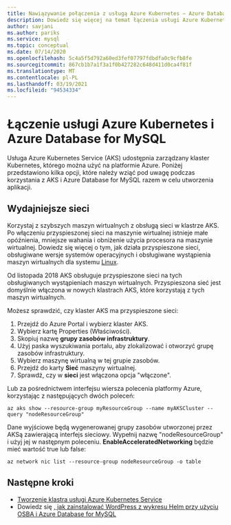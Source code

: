 ```yaml
---
title: Nawiązywanie połączenia z usługą Azure Kubernetes — Azure Database for MySQL
description: Dowiedz się więcej na temat łączenia usługi Azure Kubernetes z usługą Azure Database for MySQL
author: savjani
ms.author: pariks
ms.service: mysql
ms.topic: conceptual
ms.date: 07/14/2020
ms.openlocfilehash: 5c4a5f5d792a60ed3fef07797fdbdfa0c9cfb8fe
ms.sourcegitcommit: 867cb1b7a1f3a1f0b427282c648d411d0ca4f81f
ms.translationtype: MT
ms.contentlocale: pl-PL
ms.lasthandoff: 03/19/2021
ms.locfileid: "94534334"
---
```

# <a name="connecting-azure-kubernetes-service-and-azure-database-for-mysql"></a>Łączenie usługi Azure Kubernetes i Azure Database for MySQL

Usługa Azure Kubernetes Service (AKS) udostępnia zarządzany klaster Kubernetes, którego można użyć na platformie Azure. Poniżej przedstawiono kilka opcji, które należy wziąć pod uwagę podczas korzystania z AKS i Azure Database for MySQL razem w celu utworzenia aplikacji.


## <a name="accelerated-networking"></a>Wydajniejsze sieci
Korzystaj z szybszych maszyn wirtualnych z obsługą sieci w klastrze AKS. Po włączeniu przyspieszonej sieci na maszynie wirtualnej istnieje małe opóźnienia, mniejsze wahania i obniżenie użycia procesora na maszynie wirtualnej. Dowiedz się więcej o tym, jak działa przyspieszone sieci, obsługiwane wersje systemów operacyjnych i obsługiwane wystąpienia maszyn wirtualnych dla systemu [Linux](../virtual-network/create-vm-accelerated-networking-cli.md).

Od listopada 2018 AKS obsługuje przyspieszone sieci na tych obsługiwanych wystąpieniach maszyn wirtualnych. Przyspieszona sieć jest domyślnie włączona w nowych klastrach AKS, które korzystają z tych maszyn wirtualnych.

Możesz sprawdzić, czy klaster AKS ma przyspieszone sieci:
1. Przejdź do Azure Portal i wybierz klaster AKS.
2. Wybierz kartę Properties (Właściwości).
3. Skopiuj nazwę **grupy zasobów infrastruktury**.
4. Użyj paska wyszukiwania portalu, aby zlokalizować i otworzyć grupę zasobów infrastruktury.
5. Wybierz maszynę wirtualną w tej grupie zasobów.
6. Przejdź do karty **Sieć** maszyny wirtualnej.
7. Sprawdź, czy w **sieci** jest włączona opcja "włączone".

Lub za pośrednictwem interfejsu wiersza polecenia platformy Azure, korzystając z następujących dwóch poleceń:
```azurecli
az aks show --resource-group myResourceGroup --name myAKSCluster --query "nodeResourceGroup"
```
Dane wyjściowe będą wygenerowanej grupy zasobów utworzonej przez AKSą zawierającą interfejs sieciowy. Wypełnij nazwę "nodeResourceGroup" i użyj jej w następnym poleceniu. **EnableAcceleratedNetworking** będzie mieć wartość true lub false:
```azurecli
az network nic list --resource-group nodeResourceGroup -o table
```


## <a name="next-steps"></a>Następne kroki
- [Tworzenie klastra usługi Azure Kubernetes Service](../aks/kubernetes-walkthrough.md)
- Dowiedz się [, jak zainstalować WordPress z wykresu Helm przy użyciu OSBA i Azure Database for MySQL](../aks/index.yml)